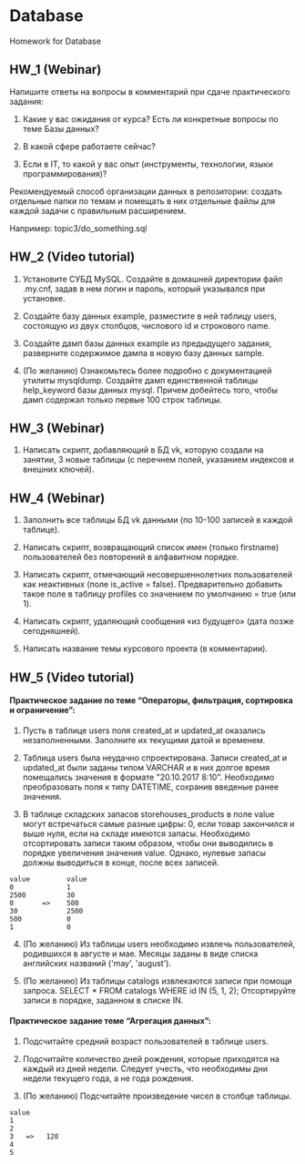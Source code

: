 # Database
Homework for Database

## HW_1 (Webinar)

Напишите ответы на вопросы в комментарий при сдаче практического задания:

1. Какие у вас ожидания от курса? Есть ли конкретные вопросы по теме Базы данных?

2. В какой сфере работаете сейчас?

3. Если в IT, то какой у вас опыт (инструменты, технологии, языки программирования)?

Рекомендуемый способ организации данных в репозитории: создать отдельные папки по темам и помещать в них отдельные файлы для каждой задачи с правильным расширением.

Например: topic3/do_something.sql

## HW_2 (Video tutorial)

1. Установите СУБД MySQL. Создайте в домашней директории файл .my.cnf, задав в нем логин и пароль, который указывался при установке.

2. Создайте базу данных example, разместите в ней таблицу users, состоящую из двух столбцов, числового id и строкового name.

3. Создайте дамп базы данных example из предыдущего задания, разверните содержимое дампа в новую базу данных sample.

4. (По желанию) Ознакомьтесь более подробно с документацией утилиты mysqldump. Создайте дамп единственной таблицы help_keyword базы данных mysql. Причем добейтесь того, чтобы дамп содержал только первые 100 строк таблицы.

## HW_3 (Webinar)

1. Написать скрипт, добавляющий в БД vk, которую создали на занятии, 3 новые таблицы (с перечнем полей, указанием индексов и внешних ключей).

## HW_4 (Webinar)

1. Заполнить все таблицы БД vk данными (по 10-100 записей в каждой таблице).

2. Написать скрипт, возвращающий список имен (только firstname) пользователей без повторений в алфавитном порядке.

3. Написать скрипт, отмечающий несовершеннолетних пользователей как неактивных (поле is_active = false). Предварительно добавить такое поле в таблицу profiles со значением по умолчанию = true (или 1).

4. Написать скрипт, удаляющий сообщения «из будущего» (дата позже сегодняшней).

5. Написать название темы курсового проекта (в комментарии).

## HW_5 (Video tutorial)

#### Практическое задание по теме “Операторы, фильтрация, сортировка и ограничение”:

1. Пусть в таблице users поля created_at и updated_at оказались незаполненными. Заполните их текущими датой и временем.

2. Таблица users была неудачно спроектирована. Записи created_at и updated_at были заданы типом VARCHAR и в них долгое время помещались значения в формате "20.10.2017 8:10". Необходимо преобразовать поля к типу DATETIME, сохранив введеные ранее значения.

3. В таблице складских запасов storehouses_products в поле value могут встречаться самые разные цифры: 0, если товар закончился и выше нуля, если на складе имеются запасы. Необходимо отсортировать записи таким образом, чтобы они выводились в порядке увеличения значения value. Однако, нулевые запасы должны выводиться в конце, после всех записей.
```
value         value
0             1
2500          30
0       =>    500
30            2500
500           0
1             0
```
4. (По желанию) Из таблицы users необходимо извлечь пользователей, родившихся в августе и мае. Месяцы заданы в виде списка английских названий ('may', 'august').

5. (По желанию) Из таблицы catalogs извлекаются записи при помощи запроса. SELECT * FROM catalogs WHERE id IN (5, 1, 2); Отсортируйте записи в порядке, заданном в списке IN.

#### Практическое задание теме “Агрегация данных”:

1. Подсчитайте средний возраст пользователей в таблице users.

2. Подсчитайте количество дней рождения, которые приходятся на каждый из дней недели. Следует учесть, что необходимы дни недели текущего года, а не года рождения.

3. (По желанию) Подсчитайте произведение чисел в столбце таблицы.
```
value
1
2
3   =>   120
4
5
```
